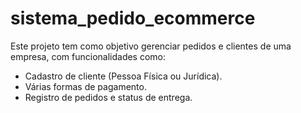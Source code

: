 # sistema_pedido_ecommerce

Este projeto tem como objetivo gerenciar pedidos e clientes de uma empresa, com funcionalidades como:
- Cadastro de cliente (Pessoa Física ou Jurídica).
- Várias formas de pagamento.
- Registro de pedidos e status de entrega.
